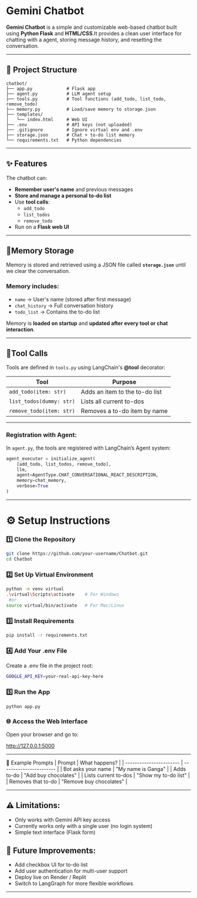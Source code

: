 # Gemini Chatbot
**Gemini Chatbot** is a simple and customizable web-based chatbot built using **Python Flask** and **HTML/CSS**.It provides a clean user interface for chatting with a agent, storing message history, and resetting the conversation.

---

## 📁 Project Structure

```
chatbot/
├── app.py             # Flask app
├── agent.py           # LLM agent setup
├── tools.py           # Tool functions (add_todo, list_todo, remove_todo)
├── memory.py          # Load/save memory to storage.json
├── templates/
│   └── index.html     # Web UI
├── .env               # API keys (not uploaded)
├── .gitignore         # Ignore virtual env and .env
├── storage.json       # Chat + to-do list memory
└── requirements.txt   # Python dependencies
```

---

## ✨ Features

The chatbot can:

- **Remember user's name** and previous messages
- **Store and manage a personal to-do list**
- Use **tool calls**:
    - `add_todo`
    - `list_todos`
    - `remove_todo`
- Run on a **Flask web UI**

---

## 🧠Memory Storage

Memory is stored and retrieved using a JSON file called **`storage.json`** until we clear the conversation.

### **Memory includes:**

- `name` → User's name (stored after first message)
- `chat_history` → Full conversation history
- `todo_list` → Contains the to-do list

Memory is **loaded on startup** and **updated after every tool or chat interaction**.

---

## 🔧Tool Calls
Tools are defined in `tools.py` using LangChain's **@tool** decorator:

| Tool                     | Purpose                        |
| ------------------------ | ------------------------------ |
| `add_todo(item: str)`    | Adds an item to the to-do list |
| `list_todos(dummy: str)` | Lists all current to-dos       |
| `remove_todo(item: str)` | Removes a to-do item by name   |

---

### Registration with Agent:

In `agent.py`, the tools are registered with LangChain’s Agent system:
```python
agent_executor = initialize_agent(
    [add_todo, list_todos, remove_todo],
    llm,
    agent=AgentType.CHAT_CONVERSATIONAL_REACT_DESCRIPTION,
    memory=chat_memory,
    verbose=True
)
```
---

# ⚙️ Setup Instructions

### 1️⃣ Clone the Repository

```bash
git clone https://github.com/your-username/Chatbot.git
cd Chatbot
```

### 2️⃣ Set Up Virtual Environment


```bash
python -m venv virtual
.\virtual\Scripts\activate    # For Windows
 #or
source virtual/bin/activate   # For Mac/Linux
```

### 3️⃣ Install Requirements

```bash
pip install -r requirements.txt
```

### 4️⃣ Add Your .env File

Create a .env file in the project root:

```bash
GOOGLE_API_KEY=your-real-api-key-here
```

### 5️⃣ Run the App

```bash
python app.py
```

### 🌐 Access the Web Interface

Open your browser and go to:

http://127.0.0.1:5000

---

💬 Example Prompts
| Prompt                  | What happens?           |
| ----------------------- | ----------------------- |
| Bot asks your name      |  "My name is Ganga"     |
| Adds to-do            |   "Add buy chocolates"  |
| Lists current to-dos  | "Show my to-do list"    |
| Removes that to-do    | "Remove buy chocolates"   |

---

## ⚠️ Limitations:

- Only works with Gemini API key access
- Currently works only with a single user (no login system)
- Simple text interface (Flask form)
  
## 🚀 Future Improvements:

- Add checkbox UI for to-do list
- Add user authentication for multi-user support
- Deploy live on Render / Replit
- Switch to LangGraph for more flexible workflows

---


